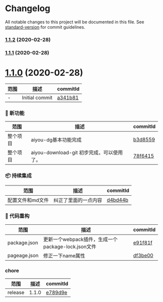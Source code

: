 # Changelog

All notable changes to this project will be documented in this file. See [standard-version](https://github.com/conventional-changelog/standard-version) for commit guidelines.

### [1.1.2](https://github.com/aiyoudiao/aiyou-download-git/compare/v1.1.1...v1.1.2) (2020-02-28)

### [1.1.1](https://github.com/aiyoudiao/aiyou-download-git/compare/v1.1.0...v1.1.1) (2020-02-28)

# [1.1.0](https://github.com/aiyoudiao/aiyou-download-git/compare/a341b81...v1.1.0) (2020-02-28)

范围|描述|commitId
--|--|--
 - | Initial commit | [a341b81](https://github.com/aiyoudiao/aiyou-download-git/commit/a341b81)


### 🌟 新功能
范围|描述|commitId
--|--|--
 整个项目 | aiyou-dg基本功能完成 | [b3d8559](https://github.com/aiyoudiao/aiyou-download-git/commit/b3d8559)
 整个项目 | aiyou-download-git 初步完成，可以使用了。 | [78f6415](https://github.com/aiyoudiao/aiyou-download-git/commit/78f6415)


### 📦 持续集成
范围|描述|commitId
--|--|--
 配置文件和md文件 | 纠正了里面的一点内容 | [d4bd44b](https://github.com/aiyoudiao/aiyou-download-git/commit/d4bd44b)


### 🔨 代码重构
范围|描述|commitId
--|--|--
 package.json | 更新一个webpack插件，生成一个package-lock.json文件 | [e91f81f](https://github.com/aiyoudiao/aiyou-download-git/commit/e91f81f)
 pageage.json | 修正一下name属性 | [df3be00](https://github.com/aiyoudiao/aiyou-download-git/commit/df3be00)


### chore
范围|描述|commitId
--|--|--
 release | 1.1.0 | [e789d9e](https://github.com/aiyoudiao/aiyou-download-git/commit/e789d9e)
